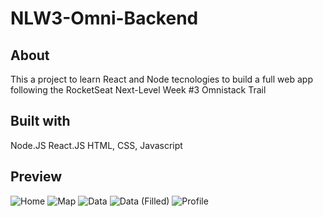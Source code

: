# NLW3-Omni-Backend

## About

This a project to learn React and Node tecnologies to build a full web app following the RocketSeat Next-Level Week #3 Omnistack Trail

## Built with
Node.JS
React.JS
HTML, CSS, Javascript

## Preview

![Home](https://github.com/IgsousaB/NLW3-Omni-Backend/blob/master/Home.png)
![Map](https://github.com/IgsousaB/NLW3-Omni-Backend/blob/master/Mapa.png)
![Data](https://github.com/IgsousaB/NLW3-Omni-Backend/blob/master/01.%20Dados.png)
![Data (Filled)](https://github.com/IgsousaB/NLW3-Omni-Backend/blob/master/02.%20Dados%20(preechidos).png)
![Profile](https://github.com/IgsousaB/NLW3-Omni-Backend/blob/master/Perfil.png)
